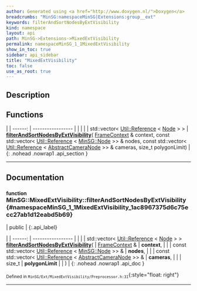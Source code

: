```yaml
---
author: Generated using <a href="http://www.doxygen.nl/">Doxygen</a>
breadcrumbs: "MinSG:namespaceMinSG|Extensions:group__ext"
keywords: filterAndSortNodesByExtVisibility
kind: namespace
layout: api
path: MinSG->Extensions->MixedExtVisibility
permalink: namespaceMinSG_1_1MixedExtVisibility
show_in_toc: true
sidebar: api_sidebar
title: "MixedExtVisibility"
toc: false
use_as_root: true
---
```


## Description





## Functions

|
| ------: | ----------------- |
|  | |
| std::vector< [Util::Reference](classUtil_1_1Reference) < [Node](classMinSG_1_1Node) > > | **[filterAndSortNodesByExtVisibility](#namespaceMinSG_1_1MixedExtVisibility_1ac8967375d6c75ecc27ab1d12eabd5b69)**( [FrameContext](classMinSG_1_1FrameContext) & context, const std::vector< [Util::Reference](classUtil_1_1Reference) < [MinSG::Node](classMinSG_1_1Node) >> & nodes, const std::vector< [Util::Reference](classUtil_1_1Reference) < [AbstractCameraNode](classMinSG_1_1AbstractCameraNode) >> & cameras, size_t polygonLimit) |
{: .nohead .nowrap1 .api_section }


-------------------------------------------------------------------

## Documentation

### <small>function</small><br/> MinSG::MixedExtVisibility::filterAndSortNodesByExtVisibility {#namespaceMinSG_1_1MixedExtVisibility_1ac8967375d6c75ecc27ab1d12eabd5b69}

| public |
{:.api_label}

|
| ------: | ----------------- |
|  |
| std::vector< [Util::Reference](classUtil_1_1Reference) < [Node](classMinSG_1_1Node) > > **[filterAndSortNodesByExtVisibility](#namespaceMinSG_1_1MixedExtVisibility_1ac8967375d6c75ecc27ab1d12eabd5b69)**( |  [FrameContext](classMinSG_1_1FrameContext) & | **context**, |
| | const std::vector< [Util::Reference](classUtil_1_1Reference) < [MinSG::Node](classMinSG_1_1Node) >> & | **nodes**, |
| | const std::vector< [Util::Reference](classUtil_1_1Reference) < [AbstractCameraNode](classMinSG_1_1AbstractCameraNode) >> & | **cameras**, |
| | size_t | **polygonLimit** |
|   ) |
{: .nohead .nowrap1 .api_doc }





<sub>Defined in `MinSG/Ext/MixedExtVisibility/Preprocessor.h:31`</sub>{:style="float: right"}

-------------------------------------------------------------------

